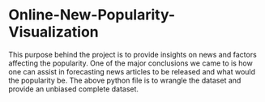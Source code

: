 # Online-New-Popularity-Visualization
This purpose behind the project is to provide insights on news and factors affecting the popularity. One of the major conclusions we came to is how one can assist in forecasting news articles to be released and what would the popularity be. The above python file is to wrangle the dataset and provide an unbiased complete dataset.

